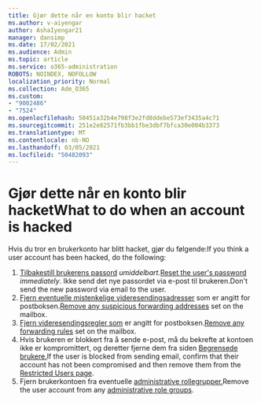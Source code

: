 ```yaml
---
title: Gjør dette når en konto blir hacket
ms.author: v-aiyengar
author: AshaIyengar21
manager: dansimp
ms.date: 17/02/2021
ms.audience: Admin
ms.topic: article
ms.service: o365-administration
ROBOTS: NOINDEX, NOFOLLOW
localization_priority: Normal
ms.collection: Adm_O365
ms.custom:
- "9002486"
- "7524"
ms.openlocfilehash: 50451a32b4e798f3e2fd8ddebe573ef3435a4c71
ms.sourcegitcommit: 251e2e82571fb3bb1fbe3dbf7bfca30e004b3373
ms.translationtype: MT
ms.contentlocale: nb-NO
ms.lasthandoff: 03/05/2021
ms.locfileid: "50482093"
---
```

# <a name="what-to-do-when-an-account-is-hacked"></a><span data-ttu-id="88a63-102">Gjør dette når en konto blir hacket</span><span class="sxs-lookup"><span data-stu-id="88a63-102">What to do when an account is hacked</span></span>

<span data-ttu-id="88a63-103">Hvis du tror en brukerkonto har blitt hacket, gjør du følgende:</span><span class="sxs-lookup"><span data-stu-id="88a63-103">If you think a user account has been hacked, do the following:</span></span>

1. <span data-ttu-id="88a63-104">[Tilbakestill brukerens passord](https://go.microsoft.com/fwlink/?linkid=2103704) *umiddelbart.*</span><span class="sxs-lookup"><span data-stu-id="88a63-104">[Reset the user's password](https://go.microsoft.com/fwlink/?linkid=2103704) *immediately*.</span></span> <span data-ttu-id="88a63-105">Ikke send det nye passordet via e-post til brukeren.</span><span class="sxs-lookup"><span data-stu-id="88a63-105">Don't send the new password via email to the user.</span></span>
1. <span data-ttu-id="88a63-106">[Fjern eventuelle mistenkelige videresendingsadresser](https://go.microsoft.com/fwlink/?linkid=2103705) som er angitt for postboksen.</span><span class="sxs-lookup"><span data-stu-id="88a63-106">[Remove any suspicious forwarding addresses](https://go.microsoft.com/fwlink/?linkid=2103705) set on the mailbox.</span></span>
1. <span data-ttu-id="88a63-107">[Fjern videresendingsregler som](https://go.microsoft.com/fwlink/?linkid=2103706) er angitt for postboksen.</span><span class="sxs-lookup"><span data-stu-id="88a63-107">[Remove any forwarding rules](https://go.microsoft.com/fwlink/?linkid=2103706) set on the mailbox.</span></span>
1. <span data-ttu-id="88a63-108">Hvis brukeren er blokkert fra å sende e-post, må du bekrefte at kontoen ikke er kompromittert, og deretter fjerne dem fra siden [Begrensede brukere.](https://go.microsoft.com/fwlink/?linkid=2103706)</span><span class="sxs-lookup"><span data-stu-id="88a63-108">If the user is blocked from sending email, confirm that their account has not been compromised and then remove them from the [Restricted Users page](https://go.microsoft.com/fwlink/?linkid=2103706).</span></span>
1. <span data-ttu-id="88a63-109">Fjern brukerkontoen fra eventuelle [administrative rollegrupper.](https://go.microsoft.com/fwlink/?linkid=2092294)</span><span class="sxs-lookup"><span data-stu-id="88a63-109">Remove the user account from any [administrative role groups](https://go.microsoft.com/fwlink/?linkid=2092294).</span></span>